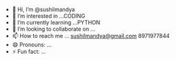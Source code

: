 - 👋 Hi, I’m @sushilmandya
- 👀 I’m interested in ...CODING
- 🌱 I’m currently learning ...PYTHON
- 💞️ I’m looking to collaborate on ...
- 📫 How to reach me ... sushilmandya@gmail.com  8971977844
- 😄 Pronouns: ...
- ⚡ Fun fact: ...

<!---
sushilmandya/sushilmandya is a ✨ special ✨ repository because its `README.md` (this file) appears on your GitHub profile.
You can click the Preview link to take a look at your changes.
--->
